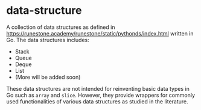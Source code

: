 # data-structure
A collection of data structures as defined in https://runestone.academy/runestone/static/pythonds/index.html written in Go. The data structures includes:

- Stack
- Queue
- Deque
- List
- (More will be added soon)

These data structures are not intended for reinventing basic data types in Go such as `array` and `slice`. However, they provide wrappers for commonly used functionalities of various data structures as studied in the literature.
